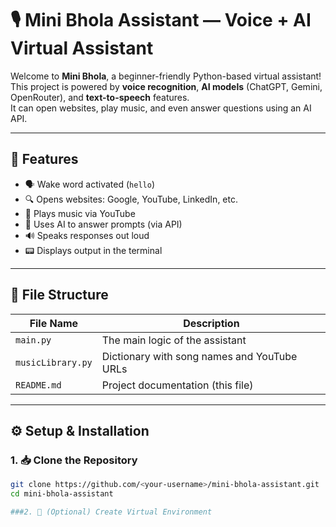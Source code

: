 # 🎙️ Mini Bhola Assistant — Voice + AI Virtual Assistant

Welcome to **Mini Bhola**, a beginner-friendly Python-based virtual assistant!  
This project is powered by **voice recognition**, **AI models** (ChatGPT, Gemini, OpenRouter), and **text-to-speech** features.  
It can open websites, play music, and even answer questions using an AI API.

---

## 🧠 Features

- 🗣️ Wake word activated (`hello`)
- 🔍 Opens websites: Google, YouTube, LinkedIn, etc.
- 🎵 Plays music via YouTube
- 🧠 Uses AI to answer prompts (via API)
- 🔊 Speaks responses out loud
- 📟 Displays output in the terminal

---

## 📂 File Structure

| File Name         | Description |
|------------------|-------------|
| `main.py`        | The main logic of the assistant |
| `musicLibrary.py`| Dictionary with song names and YouTube URLs |
| `README.md`      | Project documentation (this file) |

---

## ⚙️ Setup & Installation

### 1. 📥 Clone the Repository

```bash
git clone https://github.com/<your-username>/mini-bhola-assistant.git
cd mini-bhola-assistant

###2. 🐍 (Optional) Create Virtual Environment
